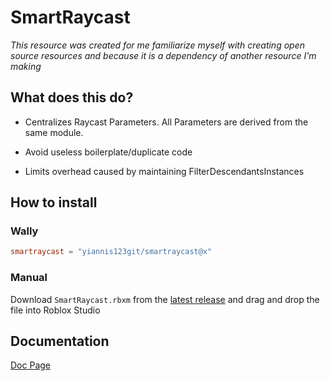 # SmartRaycast
_This resource was created for me familiarize myself with creating open source resources and because it is a dependency of another resource I'm making_ 

## What does this do?
* Centralizes Raycast Parameters. All Parameters are derived from the same module.
- Avoid useless boilerplate/duplicate code 
* Limits overhead caused by maintaining FilterDescendantsInstances

## How to install
### Wally
```toml
smartraycast = "yiannis123git/smartraycast@x"
```

### Manual
Download `SmartRaycast.rbxm` from the [latest release](https://github.com/Yiannis123Git/SmartRaycast/releases/latest) and drag and drop the file into Roblox Studio

## Documentation
[Doc Page](https://yiannis123git.github.io/SmartRaycast/api/SmartRaycast) 